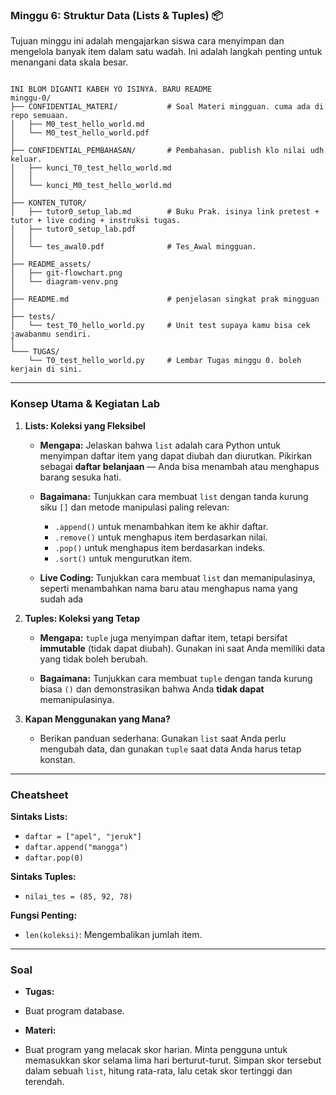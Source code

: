 ### Minggu 6: Struktur Data (Lists & Tuples) 📦  

Tujuan minggu ini adalah mengajarkan siswa cara menyimpan dan mengelola banyak item dalam satu wadah. Ini adalah langkah penting untuk menangani data skala besar.  



```

INI BLOM DIGANTI KABEH YO ISINYA. BARU README
minggu-0/
├── CONFIDENTIAL_MATERI/           # Soal Materi mingguan. cuma ada di repo semuaan.      
│   ├── M0_test_hello_world.md           
│   └── M0_test_hello_world.pdf  
│ 
├── CONFIDENTIAL_PEMBAHASAN/       # Pembahasan. publish klo nilai udh keluar.         
│   ├── kunci_T0_test_hello_world.md   
│   │   
│   └── kunci_M0_test_hello_world.md    
│  
├── KONTEN_TUTOR/                   
│   ├── tutor0_setup_lab.md        # Buku Prak. isinya link pretest + tutor + live coding + instruksi tugas.
│   ├── tutor0_setup_lab.pdf      
│   │   
│   └── tes_awal0.pdf              # Tes_Awal mingguan.      
│   
├── README_assets/                 
│   ├── git-flowchart.png
│   └── diagram-venv.png
│
├── README.md                      # penjelasan singkat prak mingguan                       
│ 
├── tests/
│   └── test_T0_hello_world.py     # Unit test supaya kamu bisa cek jawabanmu sendiri.
│            
└─── TUGAS/                   
    └── T0_test_hello_world.py     # Lembar Tugas minggu 0. boleh kerjain di sini.
```

---

### Konsep Utama & Kegiatan Lab

1.  **Lists: Koleksi yang Fleksibel**

      * **Mengapa:** Jelaskan bahwa `list` adalah cara Python untuk menyimpan daftar item yang dapat diubah dan diurutkan. Pikirkan sebagai **daftar belanjaan** — Anda bisa menambah atau menghapus barang sesuka hati.  
      
      * **Bagaimana:** Tunjukkan cara membuat `list` dengan tanda kurung siku `[]` dan metode manipulasi paling relevan:
        * `.append()` untuk menambahkan item ke akhir daftar.
        * `.remove()` untuk menghapus item berdasarkan nilai.
        * `.pop()` untuk menghapus item berdasarkan indeks.
        * `.sort()` untuk mengurutkan item.
        
      * **Live Coding:** Tunjukkan cara membuat `list` dan memanipulasinya, seperti menambahkan nama baru atau menghapus nama yang sudah ada  

2.  **Tuples: Koleksi yang Tetap**

      * **Mengapa:** `tuple` juga menyimpan daftar item, tetapi bersifat **immutable** (tidak dapat diubah). Gunakan ini saat Anda memiliki data yang tidak boleh berubah.  
      
      * **Bagaimana:** Tunjukkan cara membuat `tuple` dengan tanda kurung biasa `()` dan demonstrasikan bahwa Anda **tidak dapat** memanipulasinya.  
      
3.  **Kapan Menggunakan yang Mana?**
    * Berikan panduan sederhana: Gunakan `list` saat Anda perlu mengubah data, dan gunakan `tuple` saat data Anda harus tetap konstan.

---

### Cheatsheet


**Sintaks Lists:**
* `daftar = ["apel", "jeruk"]`
* `daftar.append("mangga")`
* `daftar.pop(0)`

**Sintaks Tuples:**
* `nilai_tes = (85, 92, 78)`

**Fungsi Penting:**
* `len(koleksi)`: Mengembalikan jumlah item.

---

### Soal

* **Tugas:** 
*  Buat program database.


* **Materi:** 
* Buat program yang melacak skor harian. Minta pengguna untuk memasukkan skor selama lima hari berturut-turut. Simpan skor tersebut dalam sebuah `list`, hitung rata-rata, lalu cetak skor tertinggi dan terendah.
